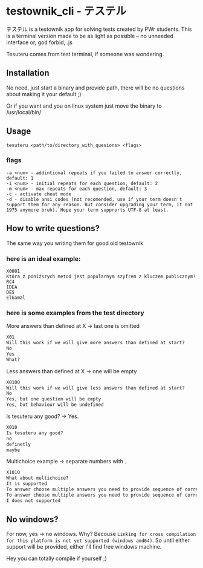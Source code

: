 # testownik_cli - テステル

テステル is a testownik app for solving tests created by PWr students. This is a terminal version made to be as light as possible – no unneeded interface or, god forbid, .js

Tesuteru comes from test terminal, if someone was wondering.

## Installation

No need, just start a binary and provide path, there will be no questions about making it your default ;)

Or if you want and you on linux system just move the binary to /usr/local/bin/

## Usage

```tesuteru <path/to/directory_with_quesions> <flags>```

### flags
```
-a <num> - addintional repeats if you failed to answer correctly, default: 1
-i <num> - initial repeats for each question, default: 2
-m <num> - max repeats for each question, default: 3
-c - activate cheat mode
-d - disable ansi codes (not recomended, use if your term doesn't support them for any reason. But consider upgrading your term, it not 1975 anymore bruh). Hope your term supprorts UTF-8 at least.
```

## How to write questions?

The same way you writing them for good old testownik

### here is an ideal example:

```
X0001
Która z poniższych metod jest popularnym szyfrem z kluczem publicznym?
RC4
IDEA
DES
ElGamal
```

### here is some examples from the test directory

More answers than defined at X -> last one is omitted

```001.txt
X01
Will this work if we will give more answers than defined at start?
No
Yes
What?
```

Less answers than defined at X -> one will be empty

```002.txt
X0100
Will this work if we will give less answers than defined at start?
No
Yes, but one question will be empty
Yes, but behaviour will be undefined
```

Is tesuteru any good? -> Yes.

```003.txt
X010
Is tesuteru any good?
no
definetly
maybe
```

Multichoice example -> separate numbers with ```,```

```004.txt
X1010
What about multichoice?
It is supported
To answer choose multiple answers you need to provide sequence of correct answers ex: 134
To answer choose multiple answers you need to provide sequence of correct answers separated by , ex: 1,3,4
I does not supported
```

## No windows?

For now, yes -> no windows. Why? Becouse ```Linking for cross compilation for this platform is not yet supported (windows amd64)```. So until either support will be provided, either I'll find free windows machine.

Hey you can totally compile if yourself ;)
